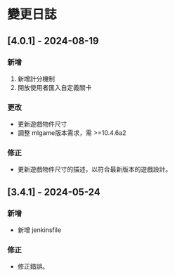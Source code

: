 
# 變更日誌

## [4.0.1] - 2024-08-19
### 新增
1. 新增計分機制
2. 開放使用者匯入自定義關卡

### 更改
- 更新遊戲物件尺寸
- 調整 mlgame版本需求，需 >=10.4.6a2 

### 修正
- 更新遊戲物件尺寸的描述，以符合最新版本的遊戲設計。


## [3.4.1] - 2024-05-24
### 新增
- 新增 jenkinsfile

### 修正
- 修正錯誤。

